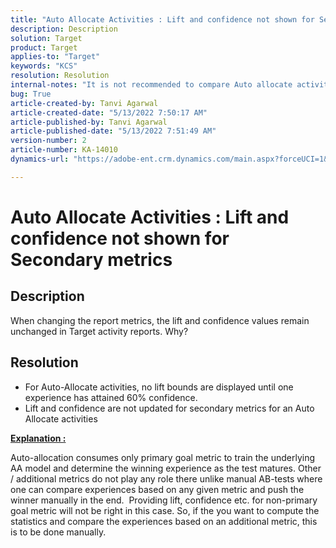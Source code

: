 ```yaml
---
title: "Auto Allocate Activities : Lift and confidence not shown for Secondary metrics"
description: Description
solution: Target
product: Target
applies-to: "Target"
keywords: "KCS"
resolution: Resolution
internal-notes: "It is not recommended to compare Auto allocate activity report from Target classic because the Target classic UI does not support auto allocate reporting."
bug: True
article-created-by: Tanvi Agarwal
article-created-date: "5/13/2022 7:50:17 AM"
article-published-by: Tanvi Agarwal
article-published-date: "5/13/2022 7:51:49 AM"
version-number: 2
article-number: KA-14010
dynamics-url: "https://adobe-ent.crm.dynamics.com/main.aspx?forceUCI=1&pagetype=entityrecord&etn=knowledgearticle&id=ac0ae150-91d2-ec11-a7b5-00224809c27a"

---
```

# Auto Allocate Activities : Lift and confidence not shown for Secondary metrics

## Description


When changing the report metrics, the lift and confidence values remain unchanged in Target activity reports. Why?


## Resolution


- For Auto-Allocate activities, no lift bounds are displayed until one experience has attained 60% confidence.
- Lift and confidence are not updated for secondary metrics for an Auto Allocate activities


<u><b>Explanation :</b></u>

Auto-allocation consumes only primary goal metric to train the underlying AA model and determine the winning experience as the test matures. Other / additional metrics do not play any role there unlike manual AB-tests where one can compare experiences based on any given metric and push the winner manually in the end.  Providing lift, confidence etc. for non-primary goal metric will not be right in this case. So, if the you want to compute the statistics and compare the experiences based on an additional metric, this is to be done manually.
